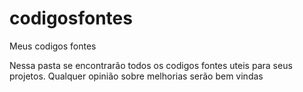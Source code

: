 # codigosfontes
Meus codigos fontes

Nessa pasta se encontrarão todos os codigos fontes uteis para seus projetos.
Qualquer opinião sobre melhorias serão bem vindas
